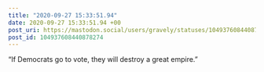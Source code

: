 ```yaml
---
title: "2020-09-27 15:33:51.94"
date: 2020-09-27 15:33:51.94 +00
post_uri: https://mastodon.social/users/gravely/statuses/104937608440878274
post_id: 104937608440878274
---
```

“If Democrats go to vote, they will destroy a great empire.”


